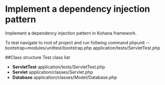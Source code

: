 # Implement a dependency injection pattern


Implement a dependency injection pattern in Kohana framework. 

To test navigate to root of project and run follwing command 
phpunit --bootstrap=modules/unittest/bootstrap.php application/tests/ServletTest.php 

##Class structure
Test class list
* __ServletTest__   application/tests/ServletTest.php
* __Servlet__	      application/classes/Servlet.php
* __Database__	  application/classes/Model/Database.php
